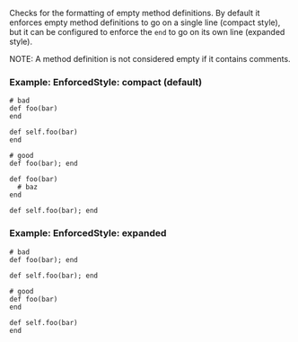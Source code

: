 Checks for the formatting of empty method definitions.
By default it enforces empty method definitions to go on a single
line (compact style), but it can be configured to enforce the `end`
to go on its own line (expanded style).

NOTE: A method definition is not considered empty if it contains
comments.

### Example: EnforcedStyle: compact (default)
    # bad
    def foo(bar)
    end

    def self.foo(bar)
    end

    # good
    def foo(bar); end

    def foo(bar)
      # baz
    end

    def self.foo(bar); end

### Example: EnforcedStyle: expanded
    # bad
    def foo(bar); end

    def self.foo(bar); end

    # good
    def foo(bar)
    end

    def self.foo(bar)
    end